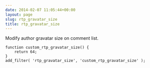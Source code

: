 ```yaml
---
date: 2014-02-07 11:05:44+00:00
layout: page
slug: rtp_gravatar_size
title: rtp_gravatar_size
---
```


Modify author gravatar size on comment list.

    
    function custom_rtp_gravatar_size() {
        return 64;
    }
    add_filter( 'rtp_gravatar_size', 'custom_rtp_gravatar_size' );
